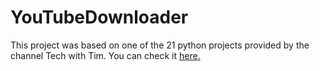# YouTubeDownloader


<p>This project was based on one of the 21 python projects provided by the channel Tech with Tim. You can check it <a href= "https://www.youtube.com/watch?v=NpmFbWO6HPU&t=67s"> here.</a> </p>
